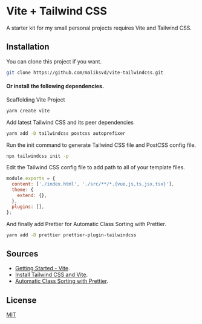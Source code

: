 # Vite + Tailwind CSS

A starter kit for my small personal projects requires Vite and Tailwind CSS.

## Installation

You can clone this project if you want.

```bash
git clone https://github.com/maliksvd/vite-tailwindcss.git
```

#### Or install the following dependencies.

Scaffolding Vite Project

```bash
yarn create vite
```

Add latest Tailwind CSS and its peer dependencies

```bash
yarn add -D tailwindcss postcss autoprefixer
```

Run the init command to generate Tailwind CSS file and PostCSS config file.

```bash
npx tailwindcss init -p
```

Edit the Tailwind CSS config file to add path to all of your template files.

```javascript
module.exports = {
  content: ['./index.html', './src/**/*.{vue,js,ts,jsx,tsx}'],
  theme: {
    extend: {},
  },
  plugins: [],
};
```

And finally add Prettier for Automatic Class Sorting with Prettier.

```bash
yarn add -D prettier prettier-plugin-tailwindcss
```

## Sources

- [Getting Started - Vite](https://vitejs.dev/guide/).
- [Install Tailwind CSS and Vite](https://tailwindcss.com/docs/guides/vite).
- [Automatic Class Sorting with Prettier](https://tailwindcss.com/blog/automatic-class-sorting-with-prettier).

## License

[MIT](https://choosealicense.com/licenses/mit/)
